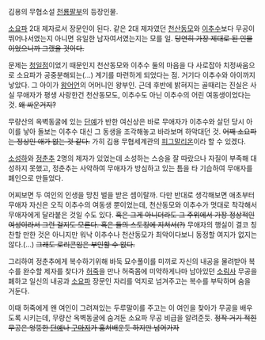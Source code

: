 김용의 무협소설 [천룡팔부](%EC%B2%9C%EB%A3%A1%ED%8C%94%EB%B6%80.md)의 등장인물.

[소요파](%EC%86%8C%EC%9A%94%ED%8C%8C.md) 2대 제자로서 장문인이 된다. 같은 2대 제자였던
[천산동모](%EC%B2%9C%EC%82%B0%EB%8F%99%EB%AA%A8.md)와
[이추수](%EC%9D%B4%EC%B6%94%EC%88%98.md)보다 무공이 뛰어나서였는지 아니면 유일한 남자여서였는지는 모를 일.
<del>당연히 가장 제대로 된 인물이었으니까 그랬을 것이다.</del>

문제는 [청일점](%EC%B2%AD%EC%9D%BC%EC%A0%90.md)이었기 때문인지 천산동모와 이추수 둘의 마음을 다 사로잡아
치정싸움으로 소요파가 공중분해되는(...) 계기를 마련하게 되었다는 점. 거기다 이추수와 아이까지 낳았다. 그 아이가
[왕어언](%EC%99%95%EC%96%B4%EC%96%B8.md)의 어머니인 왕부인. 근데 후반에 밝혀지는 골때리는 진실은 사실
무애자가 평생 사랑한건 천산동모도, 이추수도 아닌 이추수의 어린 여동생이었다는 것. <del>왜 싸운거지?</del>

무량산의 옥벽동굴에 있는 [단예](%EB%8B%A8%EC%98%88.md)가 반한 여신상은 바로 무애자가 이추수와 살던 당시 아이를
낳아 돌보는 이추수 대신 그 동생을 조각해놓고 바라보며 하악대던 것. <del>어째 소요파는 정상인 애가 없는 것 같다.</del> 가히
김용 무협세계관의 [피그말리온](%ED%94%BC%EA%B7%B8%EB%A7%90%EB%A6%AC%EC%98%A8.md)이라 할 수
있겠다.

[소성하](%EC%86%8C%EC%84%B1%ED%95%98.md)와
[정춘추](%EC%A0%95%EC%B6%98%EC%B6%94.md) 2명의 제자가 있었는데 소성하는 스승을 잘 따랐으나 자질이 부족해
대성하지 못했고, 정춘추는 사악하여 무애자가 방심하고 있는 틈을 타 기습하여 무애자를 폐인으로 만들었다.

어찌보면 두 여인의 인생을 망친 벌을 받은 셈이랄까. 다만 반대로 생각해보면 애초부터 무애자 자신은 오직 이추수의 여동생 뿐이었는데,
천산동모와 이추수가 멋대로 착각해서 무애자에게 달라붙은 것일 수도 있다. <del>혹은 그게 아니더라도 그 주위에서 가장 정상적인 여성이라서
그런 걸지도 모른다. 혹은 둘의 스토킹에 지쳐서(?)</del> 무애자의 행실이 결코 칭찬할 만한 것은 아니지만 워낙 이추수나 천산동모가
최악이다보니 동정할 여지가 없지는 않다.(...) <del>그래도 로리콘임은 부인할 수 없다.</del>

그리하여 정춘추에게 복수하기위해 바둑 묘수풀이를 미끼로 자신의 내공을 물려받아 복수를 완수할 제자를 찾다가
[허죽](%ED%97%88%EC%A3%BD.md)을 만나 허죽몸에 미약하게나마 남아있던
[소림사](%EC%86%8C%EB%A6%BC%EC%82%AC.md) 무공을 폐하고 일신의 내공과
[소요파](%EC%86%8C%EC%9A%94%ED%8C%8C.md) 장문인 자리를 억지로 넘겨주고는 복수를 부탁하며 숨을 거둔다.

이때 허죽에게 왠 여인이 그려져있는 두루말이를 주고는 이 여인을 찾아가 무공을 배우도록 시키는데, 무량산 옥벽동굴에 숨겨둔 소요파 무공
비급을 알려준듯. <del>정작 거기 적힌 무공은 엉뚱한 [단예](%EB%8B%A8%EC%98%88.md)나
[구마지](%EA%B5%AC%EB%A7%88%EC%A7%80.md)가 훔쳐배운듯 하지만 넘어가자</del>

